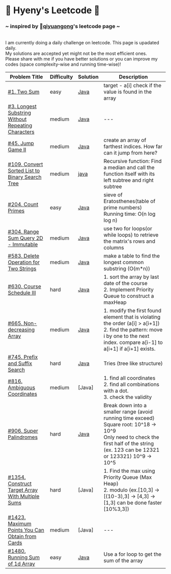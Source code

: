 # 🌺 Hyeny's Leetcode 🌺 
### ~ inspired by 🔗[qiyuangong](https://github.com/qiyuangong/leetcode)'s leetcode page ~

<br />I am currently doing a daily challenge on leetcode. This page is upadated daily.
<br />My solutions are accepted yet might not be the most efficient ones.
<br />Please share with me if you have better solutions or you can improve my codes (space complexity-wise and running time-wise)!

 Problem Title | Difficulty | Solution | Description 
 --- | --- | --- | ---
 [#1. Two Sum](https://leetcode.com/problems/two-sum/) | easy | [Java](https://github.com/hyeny99/Leetcode/blob/main/java/TwoSum.java) | target - a[i] check if the value is found in the array
 [#3. Longest Substring Without Repeating Characters](https://leetcode.com/problems/longest-substring-without-repeating-characters/) | medium | [Java](https://github.com/hyeny99/Leetcode/blob/main/java/Longest.java) | ---
 [#45. Jump Game II](https://leetcode.com/problems/jump-game-ii/) | medium | [Java](https://github.com/hyeny99/Leetcode/blob/main/java/JumpGame2.java) | create an array of farthest indices. How far can it jump from here?
 [#109. Convert Sorted List to Binary Search Tree](https://leetcode.com/problems/convert-sorted-list-to-binary-search-tree/) | medium | [java](https://github.com/hyeny99/Leetcode/blob/main/java/List2BST.java) | Recursive function: Find a median and call the function itself with its left subtree and right subtree
 [#204. Count Primes](https://leetcode.com/problems/count-primes/) | easy | [Java](https://github.com/hyeny99/Leetcode/blob/main/java/CountPrimes.java) | sieve of Eratosthenes(table of prime numbers) <br /> Running time: O(n log log n)
 [#304. Range Sum Query 2D - Immutable](https://leetcode.com/problems/range-sum-query-2d-immutable/) | medium | [Java](https://github.com/hyeny99/Leetcode/blob/main/java/NumMatrix.java) | use two for loops(or while loops) to retrieve the matrix's rows and columns
 [#583. Delete Operation for Two Strings](https://leetcode.com/problems/delete-operation-for-two-strings/) | medium | [Java](https://github.com/hyeny99/Leetcode/blob/main/java/Delete4Two.java) | make a table to find the longest common substring (O(m*n))
 [#630. Course Schedule III](https://leetcode.com/problems/course-schedule-iii/) | hard | [Java](https://github.com/hyeny99/Leetcode/blob/main/java/Course3.java) | 1. sort the array by last date of the course <br />2. Implement Priority Queue to construct a maxHeap
 [#665. Non-decreasing Array](https://leetcode.com/problems/non-decreasing-array/) | medium | [Java](https://github.com/hyeny99/Leetcode/blob/main/java/NonDecreasing.java) | 1. modify the first found element that is violating the order (a[i] > a[i+1]) <br />2. find the pattern: move i by one to the next index. compare a[i-1] to a[i+1] if a[i+1] exists.
 [#745. Prefix and Suffix Search](https://leetcode.com/problems/prefix-and-suffix-search/) | hard | [Java](https://github.com/hyeny99/Leetcode/blob/main/java/WordFilter.java) | Tries (tree like structure)
 [#816. Ambiguous Coordinates](https://leetcode.com/problems/ambiguous-coordinates/) | medium | [Java] | 1. find all coordinates <br />2. find all combinations with a dot. <br />3. check the validity
 [#906. Super Palindromes](https://leetcode.com/problems/super-palindromes/) | hard | [Java](https://github.com/hyeny99/Leetcode/blob/main/java/SPalindromes.java) | Break down into a smaller range (avoid running time exceed) Square root: 10^18 -> 10^9 <br />Only need to check the first half of the string (ex. 123 can be 12321 or 123321) 10^9 -> 10^5
 [#1354. Construct Target Array With Multiple Sums](https://leetcode.com/problems/construct-target-array-with-multiple-sums/) | hard | [Java] | 1. Find the max using Priority Queue (Max Heap) <br />2. modulo (ex.[10,3] -> [(10-3),3] -> [4,3] -> [1,3] can be done faster [10%3,3])
 [#1423. Maximum Points You Can Obtain from Cards](https://leetcode.com/problems/maximum-points-you-can-obtain-from-cards/) | medium | [Java] | ---
 [#1480. Running Sum of 1d Array](https://leetcode.com/problems/running-sum-of-1d-array/) | easy | [Java](https://github.com/hyeny99/Leetcode/blob/main/java/OneDArray.java) | Use a for loop to get the sum of the array
 
 

 




